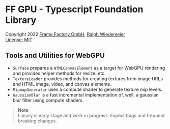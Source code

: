 # FF GPU - Typescript Foundation Library

Copyright 2022 [Frame Factory GmbH](https://framefactory.ch), [Ralph Wiedemeier](https://about.me/ralphw)  
[License: MIT](./LICENSE.md)

## Tools and Utilities for WebGPU

- `Surface` prepares a `HTMLCanvasElement` as a target for WebGPU rendering
  and provides helper methods for resize, etc.
- `TextureLoader` provides methods for creating textures from image URLs
  and HTML image, video, and canvas elements.
- `MipmapGenerator` uses a compute shader to generate texture mip levels.
- `GaussianBlur` is a fast incremental implementation of, well, a gaussian blur
  filter using compute shaders.

> **Note**  
> Library is early stage and work in progress. Expect
bugs and frequent breaking changes.
